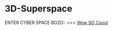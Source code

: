 ﻿# 3D-Superspace
ENTER CYBER SPACE BOZO:: >>> <a href="https://salamandeenie.github.io/3D-Superspace/dugbub.html">Wow SO Coool</a>

